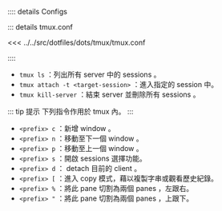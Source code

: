 :::: details Configs

::: details tmux.conf

<<< ../../src/dotfiles/dots/tmux/tmux.conf

::::

- `tmux ls` ：列出所有 server 中的 sessions 。
- `tmux attach -t <target-session>` ：進入指定的 session 中。
- `tmux kill-server` ：結束 server 並刪除所有 sessions 。

::: tip 提示
下列指令作用於 tmux 內。
:::

- `<prefix> c` ：新增 window 。
- `<prefix> n` ：移動至下一個 window 。
- `<prefix> p` ：移動至上一個 window 。
- `<prefix> s` ：開啟 sessions 選擇功能。
- `<prefix> d` ： detach 目前的 client 。
- `<prefix> [` ：進入 copy 模式，藉以複製字串或觀看歷史紀錄。
- `<prefix> %` ：將此 pane 切割為兩個 panes ，左跟右。
- `<prefix> "` ：將此 pane 切割為兩個 panes ，上跟下。
